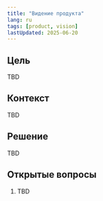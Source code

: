 ```yaml
---
title: "Видение продукта"
lang: ru
tags: [product, vision]
lastUpdated: 2025-06-20
---
```


## Цель
TBD

## Контекст
TBD

## Решение
TBD

## Открытые вопросы
1. TBD 